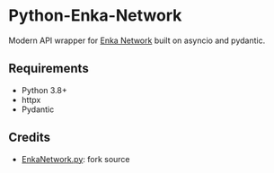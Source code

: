 # Python-Enka-Network

Modern API wrapper for [Enka Network](https://enka.network/) built on asyncio and pydantic.

## Requirements

- Python 3.8+
- httpx
- Pydantic

## Credits
- [EnkaNetwork.py](https://github.com/mrwan200/EnkaNetwork.py): fork source 